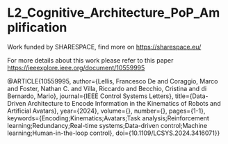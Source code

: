 # L2_Cognitive_Architecture_PoP_Amplification
Work funded by SHARESPACE, find more on https://sharespace.eu/

For more details about this work please refer to this paper
https://ieeexplore.ieee.org/document/10559995

@ARTICLE{10559995,
  author={Lellis, Francesco De and Coraggio, Marco and Foster, Nathan C. and Villa, Riccardo and Becchio, Cristina and di Bernardo, Mario},
  journal={IEEE Control Systems Letters}, 
  title={Data-Driven Architecture to Encode Information in the Kinematics of Robots and Artificial Avatars}, 
  year={2024},
  volume={},
  number={},
  pages={1-1},
  keywords={Encoding;Kinematics;Avatars;Task analysis;Reinforcement learning;Redundancy;Real-time systems;Data-driven control;Machine learning;Human-in-the-loop control},
  doi={10.1109/LCSYS.2024.3416071}}